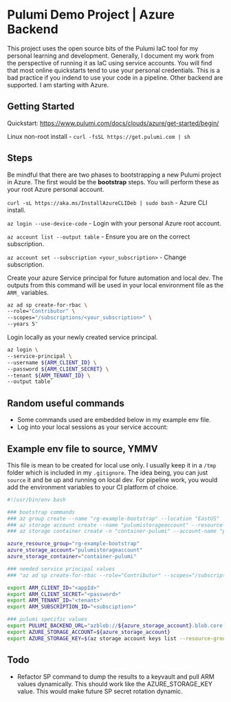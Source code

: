 # Pulumi Demo Project | Azure Backend
This project uses the open source bits of the Pulumi IaC tool for my personal
learning and development. Generally, I document my work from the perspective
of running it as IaC using service accounts. You will find that most online
quickstarts tend to use your personal credentials. This is a bad practice if 
you indend to use your code in a pipeline. Other backend are supported. I am
starting with Azure.

## Getting Started
Quickstart: <https://www.pulumi.com/docs/clouds/azure/get-started/begin/>

Linux non-root install - `curl -fsSL https://get.pulumi.com | sh` 

## Steps
Be mindful that there are two phases to bootstrapping a new Pulumi project in
Azure. The first would be the **bootstrap** steps. You will perform these as
your root Azure personal account.

`curl -sL https://aka.ms/InstallAzureCLIDeb | sudo bash` - Azure CLI install.

`az login --use-device-code` - Login with your personal Azure root account.

`az account list --output table` - Ensure you are on the correct subscription.

`az account set --subscription <your_subscription>` - Change subscription.

Create your azure Service principal for future automation and local dev. The
outputs from this command will be used in your local environment file as the
`ARM_` variables. 
```bash
az ad sp create-for-rbac \
--role="Contributor" \
--scopes="/subscriptions/<your_subscription>" \
--years 5"
```

Login locally as your newly created service principal.
```bash
az login \
--service-principal \
--username ${ARM_CLIENT_ID} \ 
--password ${ARM_CLIENT_SECRET} \ 
--tenant ${ARM_TENANT_ID} \
--output table`
```

## Random useful commands
* Some commands used are embedded below in my example env file.
* Log into your local sessions as your service account: 



## Example env file to source, YMMV
This file is mean to be created for local use only. I usually keep it in a
`/tmp` folder which is included in my `.gitignore`. The idea being, you can
just `source` it and be up and running on local dev. For pipeline work, you
would add the environment variables to your CI platform of choice.

```bash
#!/usr/bin/env bash

### bootstrap commands
### az group create --name "rg-example-bootstrap" --location "EastUS"
### az storage account create --name "pulumistorageaccount" --resource-group "rg-example-bootstrap" --location "EastUS" --sku "Standard_LRS"
### az storage container create -n "container-pulumi" --account-name "pulumistorageaccount"

azure_resource_group="rg-example-bootstrap"
azure_storage_account="pulumistorageaccount"
azure_storage_container="container-pulumi"

### needed service principal values
### "az ad sp create-for-rbac --role="Contributor" --scopes="/subscriptions/<your_subscription>" --years 5"

export ARM_CLIENT_ID="<appId>"
export ARM_CLIENT_SECRET="<password>"
export ARM_TENANT_ID="<tenant>"
export ARM_SUBSCRIPTION_ID="<subsciption>"

### pulumi specific values
export PULUMI_BACKEND_URL="azblob://${azure_storage_account}.blob.core.windows.net/${azure_storage_container}"
export AZURE_STORAGE_ACCOUNT=${azure_storage_account}
export AZURE_STORAGE_KEY=$(az storage account keys list --resource-group ${azure_resource_group} --account-name ${azure_storage_account} --query "[0].value" --output tsv)
```

## Todo
* Refactor SP command to dump the results to a keyvault and pull ARM values
dynamically. This should work like the AZURE_STORAGE_KEY value. This would make
future SP secret rotation dynamic.
